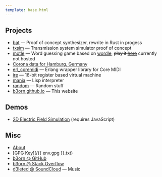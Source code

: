 ```yaml
---
template: base.html
---
```


## Projects
- [bat](https://github.com/b3orn/bat) &mdash; Proof of concept synthesizer, rewrite in Rust in progess
- [txsim](https://github.com/b3orn/txsim) &mdash; Transmission system simulator proof of concept
- [motle](https://github.com/b3orn/motle) &mdash; Word guessing game based on [wordle](https://www.powerlanguage.co.uk/wordle), ~~play it [here](https://motle.fac3.org)~~ currently not hosted
- [Corona data for Hamburg, Germany](https://github.com/b3orn/corona-hamburg/blob/master/corona-hamburg.ipynb)
- [erl_coremidi](https://github.com/b3orn/erl_coremidi) &mdash; Erlang wrapper library for Core MIDI
- [ire](https://github.com/b3orn/ire) &mdash; 16-bit register based virtual machine
- [mania](https://github.com/b3orn/mania) &mdash; Lisp interpreter
- [random](https://github.com/b3orn/random) &mdash; Random stuff
- [b3orn.github.io](https://github.com/b3orn/b3orn.github.io) &mdash; This website

## Demos
- [2D Electric Field Simulation](/efield) (requires JavaScript)

## Misc
- [About](/about)
- [GPG Key](/{{ env.gpg }}.txt)
- [b3orn @ GitHub](https://github.com/b3orn)
- [b3orn @ Stack Overflow](https://stackoverflow.com/users/1812029/b3orn)
- [d3leted @ SoundCloud](https://soundcloud.com/b3ndrwashere) &mdash; Music

